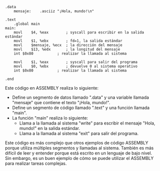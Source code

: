 ```assembly
.data
	mensaje:	.asciiz	"¡Hola, mundo!\n"

.text
	.global	main
main:
	movl	$4, %eax		; syscall para escribir en la salida estándar
	movl	$1, %ebx		; fd=1, la salida estándar
	movl	$mensaje, %ecx	; la dirección del mensaje
	movl	$13, %edx		; la longitud del mensaje
	int	$0x80			; realizar la llamada al sistema

	movl	$1, %eax		; syscall para salir del programa
	movl	$0, %ebx		; devuelve 0 al sistema operativo
	int	$0x80			; realizar la llamada al sistema

.end
```

Este código en ASSEMBLY realiza lo siguiente:

* Define un segmento de datos llamado ".data" y una variable llamada "mensaje" que contiene el texto "¡Hola, mundo!".
* Define un segmento de código llamado ".text" y una función llamada "main".
* La función "main" realiza lo siguiente:
    * Llama a la llamada al sistema "write" para escribir el mensaje "Hola, mundo!" en la salida estándar.
    * Llama a la llamada al sistema "exit" para salir del programa.

Este código es más complejo que otros ejemplos de código ASSEMBLY porque utiliza múltiples segmentos y llamadas al sistema. También es más difícil de leer y entender porque está escrito en un lenguaje de bajo nivel. Sin embargo, es un buen ejemplo de cómo se puede utilizar el ASSEMBLY para realizar tareas complejas.
